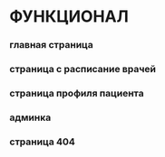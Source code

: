 # ФУНКЦИОНАЛ
### главная страница
### страница с расписание врачей
### страница профиля пациента
### админка
### страница 404
